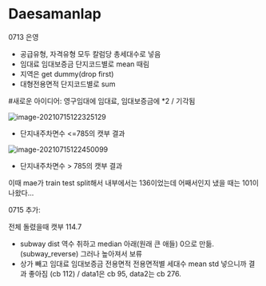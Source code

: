 # Daesamanlap

0713 은영

- 공급유형, 자격유형 모두 칼럼당 총세대수로 넣음
- 임대료 임대보증금 단지코드별로 mean 때림
- 지역은 get dummy(drop first)
- 대형전용면적 단지코드별로 sum

#새로운 아이디어: 영구임대에 임대료, 임대보증금에 *2 / 기각됨

<img src="C:\Users\dbdms\AppData\Roaming\Typora\typora-user-images\image-20210715122325129.png" alt="image-20210715122325129"  />   

- 단지내주차면수 <=785의 캣부 결과

<img src="C:\Users\dbdms\AppData\Roaming\Typora\typora-user-images\image-20210715122450099.png" alt="image-20210715122450099"  />  

- 단지내주차면수 > 785의 캣부 결과

이때 mae가 train test split해서 내부에서는 136이었는데 어째서인지 냈을 때는 101이 나왔다...

0715 추가: 

전체 돌렸을때 캣부 114.7

- subway dist 역수 취하고 median 아래(원래 큰 애들) 0으로 만듦. (subway_reverse) 그러나 높아져서 보류
- 상가 빼고 임대료 임대보증금 전용면적 전용면적별 세대수 mean std 넣으니까 결과 좋아짐 (cb 112) / data1은 cb 95, data2는 cb 276. 

